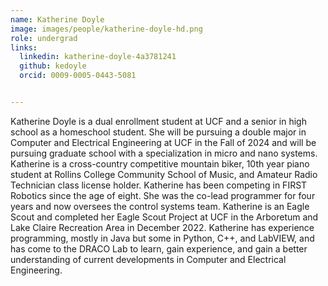 ```yaml
---
name: Katherine Doyle
image: images/people/katherine-doyle-hd.png
role: undergrad
links:
  linkedin: katherine-doyle-4a3781241
  github: kedoyle
  orcid: 0009-0005-0443-5081


---
```


Katherine Doyle is a dual enrollment student at UCF and a senior in high school as a homeschool student. She will be pursuing a double major in Computer and Electrical Engineering at UCF in the Fall of 2024 and will be pursuing graduate school with a specialization in micro and nano systems. Katherine is a cross-country competitive mountain biker, 10th year piano student at Rollins College Community School of Music, and Amateur Radio Technician class license holder. Katherine has been competing in FIRST Robotics since the age of eight. She was the co-lead programmer for four years and now oversees the control systems team. Katherine is an Eagle Scout and completed her Eagle Scout Project at UCF in the Arboretum and Lake Claire Recreation Area in December 2022. Katherine has experience programming, mostly in Java but some in Python, C++, and LabVIEW, and has come to the DRACO Lab to learn, gain experience, and gain a better understanding of current developments in Computer and Electrical Engineering.
